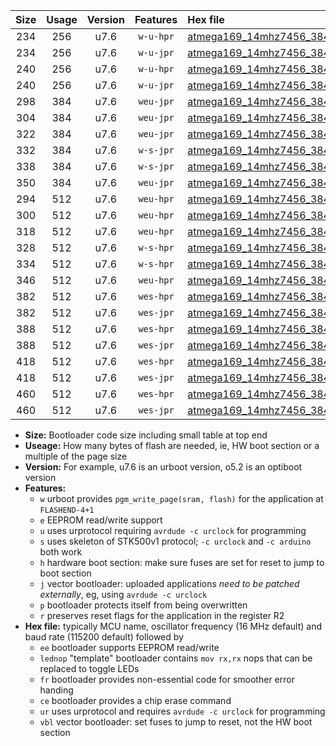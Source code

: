 |Size|Usage|Version|Features|Hex file|
|:-:|:-:|:-:|:-:|:--|
|234|256|u7.6|`w-u-hpr`|[atmega169_14mhz7456_38400bps_ur.hex](https://raw.githubusercontent.com/stefanrueger/urboot/main//atmega169_14mhz7456_38400bps_ur.hex)|
|234|256|u7.6|`w-u-jpr`|[atmega169_14mhz7456_38400bps_ur_vbl.hex](https://raw.githubusercontent.com/stefanrueger/urboot/main//atmega169_14mhz7456_38400bps_ur_vbl.hex)|
|240|256|u7.6|`w-u-hpr`|[atmega169_14mhz7456_38400bps_lednop_ur.hex](https://raw.githubusercontent.com/stefanrueger/urboot/main//atmega169_14mhz7456_38400bps_lednop_ur.hex)|
|240|256|u7.6|`w-u-jpr`|[atmega169_14mhz7456_38400bps_lednop_ur_vbl.hex](https://raw.githubusercontent.com/stefanrueger/urboot/main//atmega169_14mhz7456_38400bps_lednop_ur_vbl.hex)|
|298|384|u7.6|`weu-jpr`|[atmega169_14mhz7456_38400bps_ee_ur_vbl.hex](https://raw.githubusercontent.com/stefanrueger/urboot/main//atmega169_14mhz7456_38400bps_ee_ur_vbl.hex)|
|304|384|u7.6|`weu-jpr`|[atmega169_14mhz7456_38400bps_ee_lednop_ur_vbl.hex](https://raw.githubusercontent.com/stefanrueger/urboot/main//atmega169_14mhz7456_38400bps_ee_lednop_ur_vbl.hex)|
|322|384|u7.6|`weu-jpr`|[atmega169_14mhz7456_38400bps_ee_lednop_fr_ur_vbl.hex](https://raw.githubusercontent.com/stefanrueger/urboot/main//atmega169_14mhz7456_38400bps_ee_lednop_fr_ur_vbl.hex)|
|332|384|u7.6|`w-s-jpr`|[atmega169_14mhz7456_38400bps_vbl.hex](https://raw.githubusercontent.com/stefanrueger/urboot/main//atmega169_14mhz7456_38400bps_vbl.hex)|
|338|384|u7.6|`w-s-jpr`|[atmega169_14mhz7456_38400bps_lednop_vbl.hex](https://raw.githubusercontent.com/stefanrueger/urboot/main//atmega169_14mhz7456_38400bps_lednop_vbl.hex)|
|350|384|u7.6|`weu-jpr`|[atmega169_14mhz7456_38400bps_ee_lednop_fr_ce_ur_vbl.hex](https://raw.githubusercontent.com/stefanrueger/urboot/main//atmega169_14mhz7456_38400bps_ee_lednop_fr_ce_ur_vbl.hex)|
|294|512|u7.6|`weu-hpr`|[atmega169_14mhz7456_38400bps_ee_ur.hex](https://raw.githubusercontent.com/stefanrueger/urboot/main//atmega169_14mhz7456_38400bps_ee_ur.hex)|
|300|512|u7.6|`weu-hpr`|[atmega169_14mhz7456_38400bps_ee_lednop_ur.hex](https://raw.githubusercontent.com/stefanrueger/urboot/main//atmega169_14mhz7456_38400bps_ee_lednop_ur.hex)|
|318|512|u7.6|`weu-hpr`|[atmega169_14mhz7456_38400bps_ee_lednop_fr_ur.hex](https://raw.githubusercontent.com/stefanrueger/urboot/main//atmega169_14mhz7456_38400bps_ee_lednop_fr_ur.hex)|
|328|512|u7.6|`w-s-hpr`|[atmega169_14mhz7456_38400bps.hex](https://raw.githubusercontent.com/stefanrueger/urboot/main//atmega169_14mhz7456_38400bps.hex)|
|334|512|u7.6|`w-s-hpr`|[atmega169_14mhz7456_38400bps_lednop.hex](https://raw.githubusercontent.com/stefanrueger/urboot/main//atmega169_14mhz7456_38400bps_lednop.hex)|
|346|512|u7.6|`weu-hpr`|[atmega169_14mhz7456_38400bps_ee_lednop_fr_ce_ur.hex](https://raw.githubusercontent.com/stefanrueger/urboot/main//atmega169_14mhz7456_38400bps_ee_lednop_fr_ce_ur.hex)|
|382|512|u7.6|`wes-hpr`|[atmega169_14mhz7456_38400bps_ee.hex](https://raw.githubusercontent.com/stefanrueger/urboot/main//atmega169_14mhz7456_38400bps_ee.hex)|
|382|512|u7.6|`wes-jpr`|[atmega169_14mhz7456_38400bps_ee_vbl.hex](https://raw.githubusercontent.com/stefanrueger/urboot/main//atmega169_14mhz7456_38400bps_ee_vbl.hex)|
|388|512|u7.6|`wes-hpr`|[atmega169_14mhz7456_38400bps_ee_lednop.hex](https://raw.githubusercontent.com/stefanrueger/urboot/main//atmega169_14mhz7456_38400bps_ee_lednop.hex)|
|388|512|u7.6|`wes-jpr`|[atmega169_14mhz7456_38400bps_ee_lednop_vbl.hex](https://raw.githubusercontent.com/stefanrueger/urboot/main//atmega169_14mhz7456_38400bps_ee_lednop_vbl.hex)|
|418|512|u7.6|`wes-hpr`|[atmega169_14mhz7456_38400bps_ee_lednop_fr.hex](https://raw.githubusercontent.com/stefanrueger/urboot/main//atmega169_14mhz7456_38400bps_ee_lednop_fr.hex)|
|418|512|u7.6|`wes-jpr`|[atmega169_14mhz7456_38400bps_ee_lednop_fr_vbl.hex](https://raw.githubusercontent.com/stefanrueger/urboot/main//atmega169_14mhz7456_38400bps_ee_lednop_fr_vbl.hex)|
|460|512|u7.6|`wes-hpr`|[atmega169_14mhz7456_38400bps_ee_lednop_fr_ce.hex](https://raw.githubusercontent.com/stefanrueger/urboot/main//atmega169_14mhz7456_38400bps_ee_lednop_fr_ce.hex)|
|460|512|u7.6|`wes-jpr`|[atmega169_14mhz7456_38400bps_ee_lednop_fr_ce_vbl.hex](https://raw.githubusercontent.com/stefanrueger/urboot/main//atmega169_14mhz7456_38400bps_ee_lednop_fr_ce_vbl.hex)|

- **Size:** Bootloader code size including small table at top end
- **Useage:** How many bytes of flash are needed, ie, HW boot section or a multiple of the page size
- **Version:** For example, u7.6 is an urboot version, o5.2 is an optiboot version
- **Features:**
  + `w` urboot provides `pgm_write_page(sram, flash)` for the application at `FLASHEND-4+1`
  + `e` EEPROM read/write support
  + `u` uses urprotocol requiring `avrdude -c urclock` for programming
  + `s` uses skeleton of STK500v1 protocol; `-c urclock` and `-c arduino` both work
  + `h` hardware boot section: make sure fuses are set for reset to jump to boot section
  + `j` vector bootloader: uploaded applications *need to be patched externally*, eg, using `avrdude -c urclock`
  + `p` bootloader protects itself from being overwritten
  + `r` preserves reset flags for the application in the register R2
- **Hex file:** typically MCU name, oscillator frequency (16 MHz default) and baud rate (115200 default) followed by
  + `ee` bootloader supports EEPROM read/write
  + `lednop` "template" bootloader contains `mov rx,rx` nops that can be replaced to toggle LEDs
  + `fr` bootloader provides non-essential code for smoother error handing
  + `ce` bootloader provides a chip erase command
  + `ur` uses urprotocol and requires `avrdude -c urclock` for programming
  + `vbl` vector bootloader: set fuses to jump to reset, not the HW boot section

